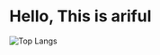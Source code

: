 
<h1>Hello, This is ariful</h1>


![Top Langs](https://github-readme-stats.vercel.app/api/top-langs/?username=arifulthejedi)

